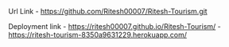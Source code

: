 Url Link - https://github.com/Ritesh00007/Ritesh-Tourism.git

Deployment link - https://ritesh00007.github.io/Ritesh-Tourism/
                - https://ritesh-tourism-8350a9631229.herokuapp.com/
